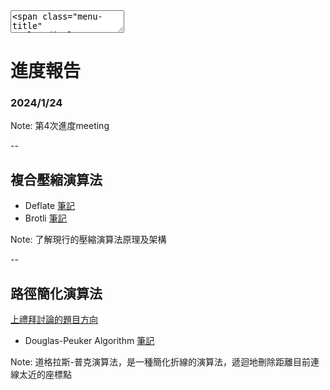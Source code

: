 <textarea>
<span class="menu-title" style="display: none">2024/1/24</span>
</textarea>

# 進度報告
### 2024/1/24

Note:
第4次進度meeting

--

## 複合壓縮演算法
+ Deflate [筆記](https://hackmd.io/@dockyu/%E5%BD%A5%E5%AE%87%E7%A2%A9%E8%AB%96/%2F3PmdPNaDSfW1EGAEN5bC2g)
+ Brotli [筆記](https://hackmd.io/@dockyu/%E5%BD%A5%E5%AE%87%E7%A2%A9%E8%AB%96/%2FGJXQeBgZQvG-1NOZyVQriw)

Note:
了解現行的壓縮演算法原理及架構

--

## 路徑簡化演算法
[上禮拜討論的題目方向](#/3/6)
+ Douglas-Peuker Algorithm [筆記](https://hackmd.io/@dockyu/%E5%BD%A5%E5%AE%87%E7%A2%A9%E8%AB%96/%2F5bFTj8ZBSKumBOuEdiuVzQ)

Note:
道格拉斯-普克演算法，是一種簡化折線的演算法，遞迴地刪除距離目前連線太近的座標點
